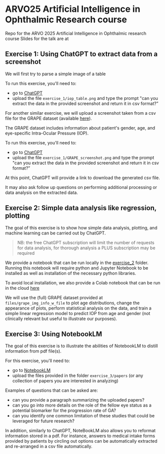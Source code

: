 # ARVO25 Artificial Intelligence in Ophthalmic Research course
Repo for the ARVO 2025 Artificial Intelligence in Ophthalmic research course
Slides for the talk are at

## Exercise 1: Using ChatGPT to extract data from a screenshot
We will first try to parse a simple image of a table 

To run this exercise, you'll need to:
- go to [ChatGPT](https://chatgpt.com/)
- upload the file `exercise_1/iop_table.png` and type the prompt "can you extract the data in the provided screenshot and return it in csv format?”




For another similar exercise, we will upload a screenshot taken from a csv file for the GRAPE dataset (available [here](https://springernature.figshare.com/collections/GRAPE_A_multi-modal_glaucoma_dataset_of_follow-up_visual_field_and_fundus_images_for_glaucoma_management/6406319)).

The GRAPE dataset includes information about patient's gender, age, and eye-specific Intra-Ocular Pressure (IOP).

To run this exercise, you'll need to:
- go to [ChatGPT](https://chatgpt.com/)
- upload the file `exercise_1/GRAPE_screenshot.png` and type the prompt "can you extract the data in the provided screenshot and return it in csv format?”

At this point, ChatGPT will provide a link to download the generated csv file.

It may also ask follow up questions on performing additional processing or data analysis on the extracted data.

## Exercise 2: Simple data analysis like regression, plotting

The goal of this exercise is to show how simple data analysis, plotting, and machine learning can be carried out by ChatGPT.

> NB: the free ChatGPT subscription will limit the number of requests for data analysis, for thorough analysis a PLUS subscription may be required

We provide a notebook that can be run locally in the [exercise_2](/exercise_2/ex_2_plotting.ipynb) folder. Running this notebook will require python and Jupyter Notebook to be installed as well as installation of the necessary python libraries.

To avoid local installation, we also provide a Colab notebook that can be run in the cloud [here](https://colab.research.google.com/drive/1B-mMiSrklHBGptPGs1_PQ-lE8yg778fS?usp=sharing)

We will use the (full) GRAPE dataset provided at `files/grape_img_info_w_file` to plot age distributions, change the appearance of plots, perform statistical analysis on the data, and train a simple linear regression model to predict IOP from age and gender (not clinically relevant but useful to illustrate our purposes).

## Exercise 3: Using NotebookLM

The goal of this exercise is to illustrate the abilities of NotebookLM to distill information from pdf file(s).

For this exercise, you'll need to:
- go to [NotebookLM](https://notebooklm.google.com/)
- upload the files provided in the folder `exercise_3/papers` (or any collection of papers you are interested in analyzing)

Examples of questions that can be asked are:
- can you provide a paragraph summarizing the uploaded papers?
- can you go into more details on the role of the fellow eye status as a potential biomarker for the progression rate of GA?
- can you identify one common limitation of these studies that could be leveraged for future research?

In addition, similarly to ChatGPT, NoteBookLM also allows you to reformat information stored in a pdf. For instance, answers to medical intake forms provided by patients by circling out options can be automatically extracted and re-arranged in a csv file automatically. 